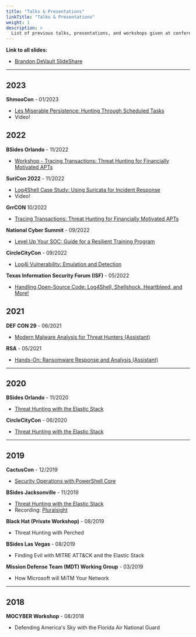 ```yaml
---
title: "Talks & Presentations"
linkTitle: "Talks & Presentations"
weight: 1
description: >
  List of previous talks, presentations, and workshops given at conferences.
---
```


**Link to all slides:**
- [Brandon DeVault SlideShare](https://www.slideshare.net/BrandonDeVault/presentations)

---

## 2023
**ShmooCon** - 01/2023
- [Les Miserable Persistence: Hunting Through Scheduled Tasks](https://www.youtube.com/watch?v=9ZJkXmhogHQ)
- Video!

## 2022
**BSides Orlando** - 11/2022
- [Workshop - Tracing Transactions: Threat Hunting for Financially Motivated APTs](https://bsidesorlando.org/bsides-orlando/bsides-orlando-2022/workshops-2022/)

**SuriCon 2022** - 11/2022
- [Log4Shell Case Study: Using Suricata for Incident Response](https://www.youtube.com/watch?v=VnogtET3eQw)
- Video!

**GrrCON** 10/2022
- [Tracing Transactions: Threat Hunting for Financially Motivated APTs](https://grrcon.com/presentations2022/)

**National Cyber Summit** - 09/2022
- [Level Up Your SOC: Guide for a Resilient Training Program](https://www.nationalcybersummit.com/Program/2022-Speakers)

**CircleCityCon** - 09/2022
- [Log4j Vulnerability: Emulation and Detection](https://circlecitycon.org/talks/#log4j)

**Texas Information Security Forum (ISF)**  - 05/2022
- [Handling Open-Source Code: Log4Shell, Shellshock, Heartbleed, and More!](https://dir.texas.gov/information-security/information-security-forum)

## 2021
**DEF CON 29** - 06/2021
- [Modern Malware Analysis for Threat Hunters (Assistant)](https://forum.defcon.org/node/237331)

**RSA** - 05/2021
- [Hands-On: Ransomware Response and Analysis (Assistant)](https://www.rsaconference.com/Library/presentation/USA/2021/handson-ransomware-response-and-analysis)

---

## 2020
**BSides Orlando** - 11/2020
- [Threat Hunting with the Elastic Stack](https://bsidesorlando.zohobackstage.com/BSidesOrlando2020#/agenda)

**CircleCityCon** - 06/2020
- [Threat Hunting with the Elastic Stack](https://ccc-cft-2020.busyconf.com/activities/5defd3bf2c636e799e000031)

---

## 2019
**CactusCon** - 12/2019
- [Security Operations with PowerShell Core](https://www.cactuscon.com/2019-talks-and-workshops/security-operations-with-powershell-core)

**BSides Jacksonville** - 11/2019
- [Threat Hunting with the Elastic Stack](http://www.securitybsides.com/w/page/141827406/BSidesJacksonville2019)
- Recording: [Pluralsight](https://www.pluralsight.com/courses/bsides-jax-session-09?exp=3)

**Black Hat (Private Workshop)** - 08/2019
- Threat Hunting with Perched

**BSides Las Vegas** - 08/2019
- Finding Evil with MITRE ATT&CK and the Elastic Stack

**Mission Defense Team (MDT) Working Group** - 03/2019
- How Microsoft will MiTM Your Network 

---

## 2018
**MOCYBER Workshop** - 08/2018
- Defending America's Sky with the Florida Air National Guard

